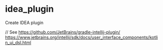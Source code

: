 # idea_plugin
Create IDEA plugin

// See https://github.com/JetBrains/gradle-intellij-plugin/
https://www.jetbrains.org/intellij/sdk/docs/user_interface_components/kotlin_ui_dsl.html
